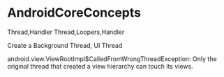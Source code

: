 # AndroidCoreConcepts
Thread,Handler Thread,Loopers,Handler

Create a Background Thread, UI Thread

android.view.ViewRootImpl$CalledFromWrongThreadException: Only the original thread that created a view hierarchy can touch its views.
